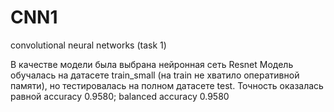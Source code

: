 # CNN1
convolutional neural networks (task 1)

В качестве модели была выбрана нейронная сеть Resnet
Модель обучалась на датасете train_small (на train не хватило оперативной памяти),
но тестировалась на полном датасете test. Точность оказалась равной
accuracy 0.9580; balanced accuracy 0.9580
